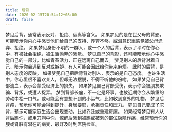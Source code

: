 ```yaml
---
title: 后背
date: 2020-02-15T20:54:12+08:00
draft: false
---
```


梦见后背，通常表示反对、拒绝、远离等含义。
如果梦见的是在世父母的背影，可能暗示你内心中感觉他们给自己的支持、养育不够，或潜意识里感觉被父母遗弃、拒绝。
如果梦见身份不明的一群人，或一个人的后背，表示了平时在你心中，有被社会拒绝，被生活抛弃的感觉。
梦见自己的背影，还可能暗示你心中感觉自己的一部分，比如青春活力，正在远离自己而去。
梦见别人的后背对着自己，暗示你会遇到反对或嫉妒，有人可能会因此给你带来麻烦。
此时的后背，是别人态度的反映。
如果梦见自己把后背背对别人，表示的是自己态度。
也许生活中，你心里很不喜欢某人，但却无法摆脱，不得不听他的吩咐。
如果梦见自己背部流血，表示会蒙受经济上的损失。
如果梦见自己背部受伤，表示你会被朋友欺骗、背叛，或遭人捉弄。
梦到背部长瘤，不一定是坏事，也放近期你会从繁重的劳动中松一口气，或可能会有意想不到的小运气，比如收到意外的礼物。
梦见后背疼，预示你可能会得到提升，身居要职，承担责任和压力。
梦见自己变成了驼背，预示可能家庭生活会出现变动，比如乔迁或重建房屋。
如果经常梦见有人从背后踢你，或用刀刺中你，惊醒后感到被踢或被刺的部位隐隐作痛，经常预示你的腰或肾脏有潜在的病变，最好及时到医院检查。
